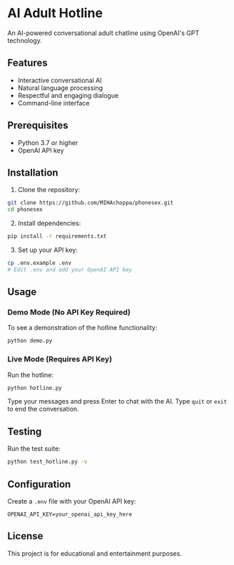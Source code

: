# AI Adult Hotline

An AI-powered conversational adult chatline using OpenAI's GPT technology.

## Features

- Interactive conversational AI
- Natural language processing
- Respectful and engaging dialogue
- Command-line interface

## Prerequisites

- Python 3.7 or higher
- OpenAI API key

## Installation

1. Clone the repository:
```bash
git clone https://github.com/MIHAchoppa/phonesex.git
cd phonesex
```

2. Install dependencies:
```bash
pip install -r requirements.txt
```

3. Set up your API key:
```bash
cp .env.example .env
# Edit .env and add your OpenAI API key
```

## Usage

### Demo Mode (No API Key Required)

To see a demonstration of the hotline functionality:
```bash
python demo.py
```

### Live Mode (Requires API Key)

Run the hotline:
```bash
python hotline.py
```

Type your messages and press Enter to chat with the AI. Type `quit` or `exit` to end the conversation.

## Testing

Run the test suite:
```bash
python test_hotline.py -v
```

## Configuration

Create a `.env` file with your OpenAI API key:
```
OPENAI_API_KEY=your_openai_api_key_here
```

## License

This project is for educational and entertainment purposes.
